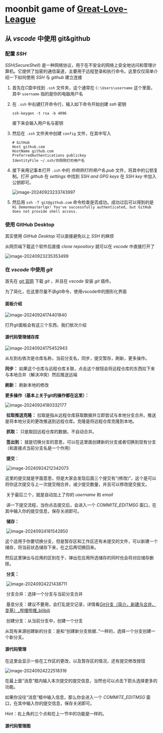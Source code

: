 # moonbit game of [Great-Love-League](https://github.com/Great-Love-League)

## 从 $vscode$ 中使用 git&github

### 配置 $SSH$

$SSH(Secure Shell)$ 是一种网络协议，用于在不安全的网络上安全地访问和管理计算机。它提供了加密的通信渠道，主要用于远程登录和执行命令。这里仅仅简单介绍一下如何使用 $SSH$ 与 $github$ 建立连接

1. 首先在$C$盘中找到 ``.ssh`` 文件夹，这个通常在 ``C:\Users\username`` 这个里面，其中 ``username`` 指的是你的电脑用户名

2. 在 ``.ssh`` 中右键打开命令行，输入如下命令开始创建 $ssh$ 密钥

   ```
   ssh-keygen -t rsa -b 4096
   ```

   接下来会输入用户名与密钥

3. 然后在 ``.ssh`` 文件夹中创建 ``config`` 文件，在其中写入

   ```
   # GitHub
   Host github.com
   HostName github.com
   PreferredAuthentications publickey
   IdentityFile ~/.ssh/你刚刚打的用户名
   ```

4. 接下来用记事本打开 ``.ssh`` 中的 $你刚刚打的用户名.pub$ 文件，将其中的公钥复制。打开 $github$ 在 $settings$ 中找到 $SSH~and~GPG~keys$ 在 $SSH~key$ 中加入公钥即可。

   ![image-20240923233743997](https://cdn.luogu.com.cn/upload/image_hosting/kwxta3t6.png)

5. 然后用 ``ssh -T git@github.com`` 命令检查是否成功。成功过后可以得到的是 ``Hi Demonmasterlqx! You've successfully authenticated, but GitHub does not provide shell access.`` 

### 使用 GitHub Desktop

其实使用 $GitHub~Desktop$ 可以直接避免以上 $SSH$ 的麻烦

从网页端下载这个软件后直接 $clone~repository$ 就可以在 $vscode$ 中直接打开了

![image-20240923235353499](https://cdn.luogu.com.cn/upload/image_hosting/odyivopb.png)

### 在 $vscode$ 中使用 $git$

首先在 [git 官网](https://git-scm.com/download/win) 下载 $git$ ，并且在 $vscode$ 安装 $git$ 插件。

为了简化，在这里尽量不讲git命令，使用vscode中的图形化界面

#### 面板介绍

![image-20240924174401840](C:\Users\18384\AppData\Roaming\Typora\typora-user-images\image-20240924174401840.png)

打开git面板会有这三个东西，我们依次介绍

#### **源代码管理储存库**

![image-20240924175452943](C:\Users\18384\AppData\Roaming\Typora\typora-user-images\image-20240924175452943.png)

从左到右依次是仓库名称，当前分支名，同步，提交暂存，刷新，更多操作。

**同步：** 如果这个仓库与远程仓库关联，点击这个按钮会将远程仓库的东西拉下来与本地合并（解决冲突）然后推送远端

**刷新：** 刷新本地的修改

**更多操作（基本上关于git的操作都在这里）：**

![image-20240924180332177](C:\Users\18384\AppData\Roaming\Typora\typora-user-images\image-20240924180332177.png)

​	**拉取推送克隆：** 拉取是指从远程仓库获取数据并立即尝试与本地分支合并。推送是将本地分支的更改推送到远程仓库。克隆是将远程仓库克隆到本地。

​	**抓取：** 只是取回远程仓库的数据，不自动合并。

​	**签出到：** 就是切换分支的意思，可以在这里面创建新的分支或者切换到现有分支（和直接点当前分支名是一个作用）

​	**提交**：

​	![image-20240924212342073](C:\Users\18384\AppData\Roaming\Typora\typora-user-images\image-20240924212342073.png)

​	这里的提交就是字面意思，但是大家会发现后面三个提交有“(修改)”，这个是可以将你这次提交与上一次提交相合并，减少提交数量，并且可以修改提交报文。

​	关于最后三个，就是自动加上了你的 $username$ 和 $email$

​	讲一下提交流程，当你点击提交后，会进入一个 $COMMITE\_EDITMSG$ 窗口，在其中输入你的提交信息，保存关闭即可。

​	**储存：**

​	![image-20240924181542850](C:\Users\18384\AppData\Roaming\Typora\typora-user-images\image-20240924181542850.png)

​	这个适用于你要切换分支，但是暂存区和工作区还有未提交的文件，可以新建一个储存，将当前状态储存下来，在之后再切换回来。

​	然后这里弹出与应用的区别在于，弹出在应用所选储存的同时也会将对应储存删除。

​	**分支：**

​	![image-20240924221438711](C:\Users\18384\AppData\Roaming\Typora\typora-user-images\image-20240924221438711.png)

​	分支合并：选择一个分支与当前分支合并

​	基变分支：建议不要用，会打乱提交记录，详情看[Git分支（简介、新建与合并、变基）_哔哩哔哩_bilibili](https://www.bilibili.com/video/BV1Pg411z7cq/?spm_id_from=333.337.search-card.all.click&vd_source=7c5af907927ab5070c4787c2f1712d49)

​	创建分支：从当前分支中，创建一个分支

​	从现有来源创建新的分支：是和“创建新分支依据..”一样的，选择一个分支创建一个新分支。

#### 源代码管理

在这里会显示一些在工作区的更改，以及暂存区的情况，还有提交修改按钮

![image-20240924222518316](C:\Users\18384\AppData\Roaming\Typora\typora-user-images\image-20240924222518316.png)

在最上面“消息”框内输入本次提交的提交信息，当然也可以点击下箭头选择更多的功能。

如果你没往“消息”框中输入信息，那么你会进入一个 $COMMITE\_EDITMSG$ 窗口，在其中输入你的提交信息，保存关闭即可。

Hint：右上角的三个点和在上一节中的功能是一样的。

#### 源代码管理图

